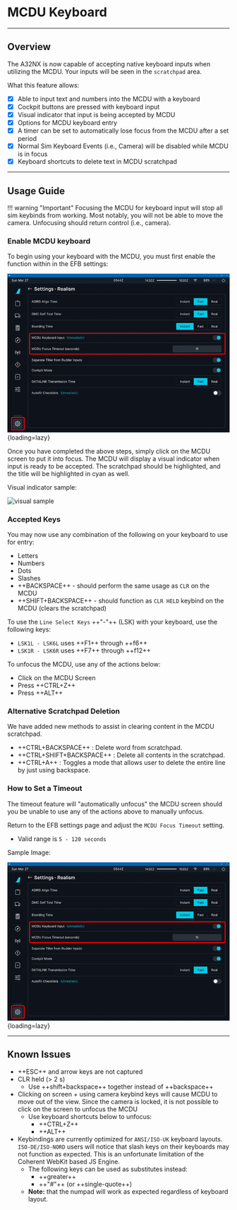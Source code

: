 # MCDU Keyboard

---

## Overview

The A32NX is now capable of accepting native keyboard inputs when utilizing the MCDU. Your inputs will be seen in the `scratchpad` area.

What this feature allows:

- [x] Able to input text and numbers into the MCDU with a keyboard
- [x] Cockpit buttons are pressed with keyboard input
- [x] Visual indicator that input is being accepted by MCDU
- [x] Options for MCDU keyboard entry
- [x] A timer can be set to automatically lose focus from the MCDU after a set period
- [x] Normal Sim Keyboard Events (i.e., Camera) will be disabled while MCDU is in focus
- [x] Keyboard shortcuts to delete text in MCDU scratchpad

---

## Usage Guide

!!! warning "Important"
    Focusing the MCDU for keyboard input will stop all sim keybinds from working. Most notably, you will not be able to move the camera. Unfocusing should return control (i.e., camera).

### Enable MCDU keyboard

To begin using your keyboard with the MCDU, you must first enable the function within in the EFB settings:

![EFB Settings for MCDU Keyboard](../assets/mcdu-kb/efb-settings-simoptions-mcdukb.png "EFB Settings for MCDU Keyboard"){loading=lazy}

Once you have completed the above steps, simply click on the MCDU screen to put it into focus. The MCDU will display a visual indicator when input is ready to be accepted. The scratchpad should be highlighted, and the title will be highlighted in cyan as well.

Visual indicator sample:

![visual sample](https://media.discordapp.net/attachments/717548046522777604/857051288003674142/unknown.png)

### Accepted Keys

You may now use any combination of the following on your keyboard to use for entry:

- Letters
- Numbers
- Dots
- Slashes
- ++BACKSPACE++ - should perform the same usage as `CLR` on the MCDU
- ++SHIFT+BACKSPACE++ - should function as `CLR HELD` keybind on the MCDU (clears the scratchpad)

To use the `Line Select Keys` ++"-"++ (LSK) with your keyboard, use the following keys:

- `LSK1L - LSK6L` uses ++F1++ through ++f6++
- `LSK1R - LSK6R` uses ++F7++ through ++f12++

To unfocus the MCDU, use any of the actions below:

- Click on the MCDU Screen
- Press ++CTRL+Z++
- Press ++ALT++

### Alternative Scratchpad Deletion

We have added new methods to assist in clearing content in the MCDU scratchpad.

- ++CTRL+BACKSPACE++ : Delete word from scratchpad.
- ++CTRL+SHIFT+BACKSPACE++ : Delete all contents in the scratchpad.
- ++CTRL+A++ : Toggles a mode that allows user to delete the entire line by just using backspace.

### How to Set a Timeout

The timeout feature will "automatically unfocus" the MCDU screen should you be unable to use any of the actions above to manually unfocus.

Return to the EFB settings page and adjust the `MCDU Focus Timeout` setting.

- Valid range is `5 - 120 seconds`

Sample Image:

![EFB Settings for MCDU Keyboard](../assets/mcdu-kb/efb-settings-simoptions-mcdukb.png "EFB Settings for MCDU Keyboard"){loading=lazy}

---

## Known Issues

- ++ESC++ and arrow keys are not captured
- CLR held (> 2 s)
    * Use ++shift+backspace++ together instead of ++backspace++
- Clicking on screen + using camera keybind keys will cause MCDU to move out of the view. Since the camera is locked, it is not possible to click on the screen to unfocus the MCDU
    * Use keyboard shortcuts below to unfocus:
        * ++CTRL+Z++
        * ++ALT++
- Keybindings are currently optimized for `ANSI/ISO-UK` keyboard layouts. `ISO-DE/ISO-NORD` users will notice that slash keys on their keyboards may not function as expected. This is an unfortunate limitation of the Coherent WebKit based JS Engine.
    * The following keys can be used as substitutes instead:
        * ++greater++
        * ++"#"++ (or ++single-quote++)
    * **Note:** that the numpad will work as expected regardless of keyboard layout.
